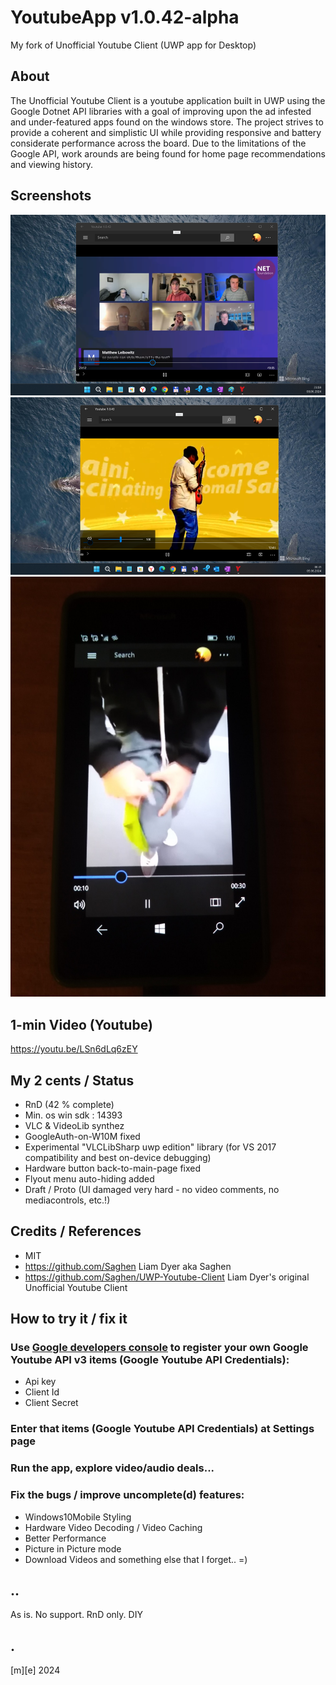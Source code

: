 # YoutubeApp v1.0.42-alpha
My fork of Unofficial Youtube Client (UWP app for Desktop)

## About
The Unofficial Youtube Client is a youtube application built in UWP using the Google Dotnet API libraries with a goal of improving upon the ad infested and under-featured apps found on the windows store. The project strives to provide a coherent and simplistic UI while providing responsive and battery considerate performance across the board. Due to the limitations of the Google API, work arounds are being found for home page recommendations and viewing history.

## Screenshots
![Win11Tiny](Images/shot01.png)
![Win11Tiny](Images/shot02.png)
![W10M](Images/shot03.png)

## 1-min Video (Youtube)
https://youtu.be/LSn6dLq6zEY

## My 2 cents / Status 
- RnD (42 % complete)
- Min. os win sdk : 14393
- VLC & VideoLib synthez 
- GoogleAuth-on-W10M fixed
- Experimental "VLCLibSharp uwp edition" library (for VS 2017 compatibility and best on-device debugging)
- Hardware button back-to-main-page fixed
- Flyout menu auto-hiding added 
- Draft / Proto (UI damaged very hard - no video comments, no mediacontrols, etc.!)


## Credits / References
- MIT
- https://github.com/Saghen  Liam Dyer aka Saghen
- https://github.com/Saghen/UWP-Youtube-Client  Liam Dyer's original Unofficial Youtube Client

## How to try it / fix it

### Use [Google developers console](https://console.developers.google.com/) to register your own Google Youtube API v3 items (Google Youtube API Credentials):
- Api key
- Client Id
- Client Secret

### Enter that items (Google Youtube API Credentials) at Settings page

###  Run the app, explore video/audio deals...  

### Fix the bugs / improve uncomplete(d) features:
- Windows10Mobile Styling
- Hardware Video Decoding / Video Caching
- Better Performance 
- Picture in Picture mode
- Download Videos and something else that I forget.. =)


## ..
As is. No support. RnD only. DIY

## .
[m][e] 2024

